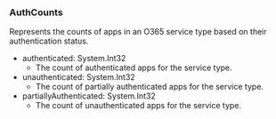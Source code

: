 ### AuthCounts
Represents the counts of apps in an O365 service
 type based on their authentication status.

- authenticated: System.Int32
  - The count of authenticated apps for the service type.
- unauthenticated: System.Int32
  - The count of partially authenticated apps for the service type.
- partiallyAuthenticated: System.Int32
  - The count of unauthenticated apps for the service type.

